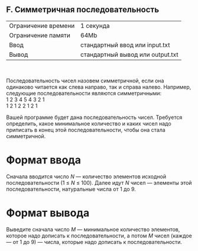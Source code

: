## F. Симметричная последовательность

|                     |           |
|---------------------|-----------|
| Ограничение времени | 1 секунда |
| Ограничение памяти  | 64Mb      |
| Ввод                | стандартный ввод или input.txt  |
| Вывод               | стандартный вывод или output.txt |

<br>

Последовательность чисел назовем симметричной, если она одинаково читается как слева направо, так и справа налево. Например, следующие последовательности являются симметричными:  
1 2 3 4 5 4 3 2 1  
1 2 1 2 2 1 2 1

Вашей программе будет дана последовательность чисел. Требуется определить, какое минимальное количество и каких чисел надо приписать в конец этой последовательности, чтобы она стала симметричной.

# Формат ввода

Сначала вводится число *N* — количество элементов исходной последовательности (1 ≤ *N* ≤ 100). Далее идут *N* чисел — элементы этой последовательности, натуральные числа от 1 до 9.

# Формат вывода

Выведите сначала число *M* — минимальное количество элементов, которое надо дописать к последовательности, а потом *M* чисел (каждое — от 1 до 9) — числа, которые надо дописать к последовательности.

